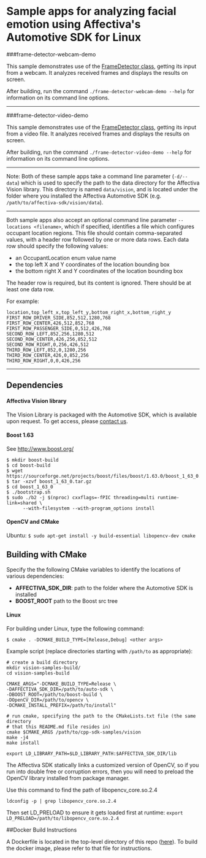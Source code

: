 # Sample apps for analyzing facial emotion using Affectiva's Automotive SDK for Linux

###frame-detector-webcam-demo

This sample demonstrates use of the [FrameDetector class](https://auto.affectiva.com/docs/vision-create-detector), getting its input from a webcam. It analyzes received frames and displays the results on screen.

After building, run the command `./frame-detector-webcam-demo --help` for information on its command line options.

---
###frame-detector-video-demo

This sample demonstrates use of the [FrameDetector class](https://auto.affectiva.com/docs/vision-create-detector), getting its input from a video file. It analyzes received frames and displays the results on screen.

After building, run the command `./frame-detector-video-demo --help` for information on its command line options.

---
Note: Both of these sample apps take a command line parameter (`-d/--data`) which is used to specify the path to the data directory for the Affectiva Vision library.  This directory is named `data/vision`, and is located under the folder where you installed the Affectiva Automotive SDK (e.g. `/path/to/affectiva-sdk/vision/data`). 

---
Both sample apps also accept an optional command line parameter `--locations <filename>`, which if specified, identifies a file which configures occupant location regions.  This file should contain comma-separated values, with a header row followed by one or more data rows. Each data row should specify the following values:

- an OccupantLocation enum value name
- the top left X and Y coordinates of the location bounding box
- the bottom right X and Y coordinates of the location bounding box

The header row is required, but its content is ignored.  There should be at least one data row.

For example:

    location,top_left_x,top_left_y,bottom_right_x,bottom_right_y
    FIRST_ROW_DRIVER_SIDE,852,512,1280,768
    FIRST_ROW_CENTER,426,512,852,768
    FIRST_ROW_PASSENGER_SIDE,0,512,426,768
    SECOND_ROW_LEFT,852,256,1280,512
    SECOND_ROW_CENTER,426,256,852,512
    SECOND_ROW_RIGHT,0,256,426,512
    THIRD_ROW_LEFT,852,0,1280,256
    THIRD_ROW_CENTER,426,0,852,256
    THIRD_ROW_RIGHT,0,0,426,256

---

## Dependencies

#### Affectiva Vision library

The Vision Library is packaged with the Automotive SDK, which is available upon request. To get access, please [contact us](https://auto.affectiva.com/).

#### Boost 1.63

See http://www.boost.org/

```
$ mkdir boost-build
$ cd boost-build
$ wget https://sourceforge.net/projects/boost/files/boost/1.63.0/boost_1_63_0.tar.gz
$ tar -xzvf boost_1_63_0.tar.gz
$ cd boost_1_63_0
$ ./bootstrap.sh
$ sudo ./b2 -j $(nproc) cxxflags=-fPIC threading=multi runtime-link=shared \
      --with-filesystem --with-program_options install
```

#### OpenCV and CMake

Ubuntu:
`$ sudo apt-get install -y build-essential libopencv-dev cmake`

## Building with CMake

Specify the the following CMake variables to identify the locations of various dependencies:

- **AFFECTIVA_SDK_DIR**: path to the folder where the Automotive SDK is installed
- **BOOST_ROOT** path to the Boost src tree


#### Linux

For building under Linux, type the following command:

`$ cmake . -DCMAKE_BUILD_TYPE=[Release,Debug] <other args>`

Example script (replace directories starting with `/path/to` as appropriate):
```
# create a build directory
mkdir vision-samples-build/
cd vision-samples-build

CMAKE_ARGS="-DCMAKE_BUILD_TYPE=Release \
-DAFFECTIVA_SDK_DIR=/path/to/auto-sdk \
-DBOOST_ROOT=/path/to/boost-build \
-DOpenCV_DIR=/path/to/opencv \
-DCMAKE_INSTALL_PREFIX=/path/to/install"

# run cmake, specifying the path to the CMakeLists.txt file (the same directory
# that this README.md file resides in)
cmake $CMAKE_ARGS /path/to/cpp-sdk-samples/vision
make -j4
make install

export LD_LIBRARY_PATH=$LD_LIBRARY_PATH:$AFFECTIVA_SDK_DIR/lib
```

The Affectiva SDK statically links a customized version of OpenCV, so if you run into double free or corruption errors, then you will need to preload the OpenCV library installed from package manager.

Use this command to find the path of libopencv_core.so.2.4

`ldconfig -p | grep libopencv_core.so.2.4`

Then set LD_PRELOAD to ensure it gets loaded first at runtime:
`export LD_PRELOAD=/path/to/libopencv_core.so.2.4`

##Docker Build Instructions

A Dockerfile is located in the top-level directory of this repo ([here](../Dockerfile)). To build the docker image, please refer to that file for instructions.
